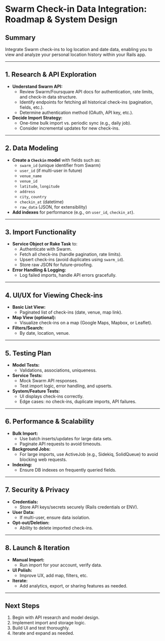 # Swarm Check-in Data Integration: Roadmap & System Design

## Summary
Integrate Swarm check-ins to log location and date data, enabling you to view and analyze your personal location history within your Rails app.

---

## 1. Research & API Exploration
- **Understand Swarm API:**  
  - Review Swarm/Foursquare API docs for authentication, rate limits, and check-in data structure.
  - Identify endpoints for fetching all historical check-ins (pagination, fields, etc.).
  - Determine authentication method (OAuth, API key, etc.).
- **Decide Import Strategy:**  
  - One-time bulk import vs. periodic sync (e.g., daily job).
  - Consider incremental updates for new check-ins.

---

## 2. Data Modeling
- **Create a `Checkin` model** with fields such as:
  - `swarm_id` (unique identifier from Swarm)
  - `user_id` (if multi-user in future)
  - `venue_name`
  - `venue_id`
  - `latitude`, `longitude`
  - `address`
  - `city`, `country`
  - `checkin_at` (datetime)
  - `raw_data` (JSON, for extensibility)
- **Add indexes** for performance (e.g., on `user_id`, `checkin_at`).

---

## 3. Import Functionality
- **Service Object or Rake Task** to:
  - Authenticate with Swarm.
  - Fetch all check-ins (handle pagination, rate limits).
  - Upsert check-ins (avoid duplicates using `swarm_id`).
  - Store raw JSON for future-proofing.
- **Error Handling & Logging:**  
  - Log failed imports, handle API errors gracefully.

---

## 4. UI/UX for Viewing Check-ins
- **Basic List View:**  
  - Paginated list of check-ins (date, venue, map link).
- **Map View (optional):**  
  - Visualize check-ins on a map (Google Maps, Mapbox, or Leaflet).
- **Filters/Search:**  
  - By date, location, venue.

---

## 5. Testing Plan
- **Model Tests:**  
  - Validations, associations, uniqueness.
- **Service Tests:**  
  - Mock Swarm API responses.
  - Test import logic, error handling, and upserts.
- **System/Feature Tests:**  
  - UI displays check-ins correctly.
  - Edge cases: no check-ins, duplicate imports, API failures.

---

## 6. Performance & Scalability
- **Bulk Import:**  
  - Use batch inserts/updates for large data sets.
  - Paginate API requests to avoid timeouts.
- **Background Jobs:**  
  - For large imports, use ActiveJob (e.g., Sidekiq, SolidQueue) to avoid blocking web requests.
- **Indexing:**  
  - Ensure DB indexes on frequently queried fields.

---

## 7. Security & Privacy
- **Credentials:**  
  - Store API keys/secrets securely (Rails credentials or ENV).
- **User Data:**  
  - If multi-user, ensure data isolation.
- **Opt-out/Deletion:**  
  - Ability to delete imported check-ins.

---

## 8. Launch & Iteration
- **Manual Import:**  
  - Run import for your account, verify data.
- **UI Polish:**  
  - Improve UX, add map, filters, etc.
- **Iterate:**  
  - Add analytics, export, or sharing features as needed.

---

## Next Steps
1. Begin with API research and model design.
2. Implement import and storage logic.
3. Build UI and test thoroughly.
4. Iterate and expand as needed. 